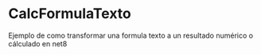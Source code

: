 # CalcFormulaTexto
Ejemplo de como transformar una formula texto a un resultado numérico  o cálculado en net8
